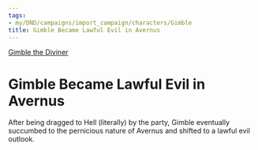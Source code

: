 ```yaml
---
tags:
- my/DND/campaigns/import_campaign/characters/Gimble
title: Gimble Became Lawful Evil in Avernus
---
```



[Gimble the Diviner](/dnd/characters/gimble-the-diviner/)

# Gimble Became Lawful Evil in Avernus

After being dragged to Hell (literally) by the party, Gimble eventually succumbed to the pernicious nature of Avernus and shifted to a lawful evil outlook.